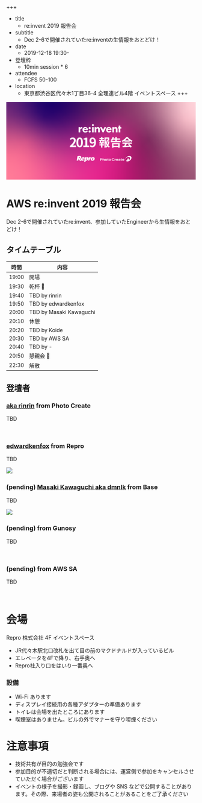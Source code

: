 +++
- title
  - re:invent 2019 報告会
- subtitle
  - Dec 2-6で開催されていたre:inventの生情報をおとどけ！
- date
  - 2019-12-18 19:30-
- 登壇枠
  - 10min session * 6
- attendee
  - FCFS 50-100
- location
  - 東京都渋谷区代々木1丁目36-4 全理連ビル4階 イベントスペース
+++

![](/other/re-invent-2019/re_invent_660_x_270.png)

# AWS re:invent 2019 報告会

Dec 2-6で開催されていたre:invent、参加していたEngineerから生情報をおとどけ！

## タイムテーブル

時間  | 内容
---   | ---
19:00 | 開場
19:30 | 乾杯 :beers:
19:40 | TBD by rinrin
19:50 | TBD by edwardkenfox
20:00 | TBD by Masaki Kawaguchi
20:10 | 休憩
20:20 | TBD by Koide
20:30 | TBD by AWS SA
20:40 | TBD by -
20:50 | 懇親会 :beers:
22:30 | 解散

## 登壇者

### [aka rinrin]() from Photo Create

TBD

![]()

### [edwardkenfox](https://twitter.com/edwardkenfox) from Repro

TBD

![](https://pbs.twimg.com/profile_images/1184087422365126656/w184Adnh_200x200.jpg)

### (pending) [Masaki Kawaguchi aka dmnlk](https://twitter.com/dmnlk) from Base

TBD

![](https://pbs.twimg.com/profile_images/378800000419930222/6364c310ef2469b2b234841fdac2bd6f_200x200.jpeg)

### (pending) []() from Gunosy

TBD

![]()


### (pending) []() from AWS SA

TBD

![]()

# 会場

Repro 株式会社 4F イベントスペース

- JR代々木駅北口改札を出て目の前のマクドナルドが入っているビル
- エレベータを4Fで降り、右手奥へ
- Repro社入り口をはいり一番奥へ

### 設備

- Wi-Fi あります
- ディスプレイ接続用の各種アダプターの準備あります
- トイレは会場を出たところにあります
- 喫煙室はありません。ビルの外でマナーを守り喫煙ください

# 注意事項

- 技術共有が目的の勉強会です
- 参加目的が不適切だと判断される場合には、運営側で参加をキャンセルさせていただく場合がございます
- イベントの様子を撮影・録画し、ブログや SNS などで公開することがあります。その際、来場者の姿も公開されることがあることをご了承ください
